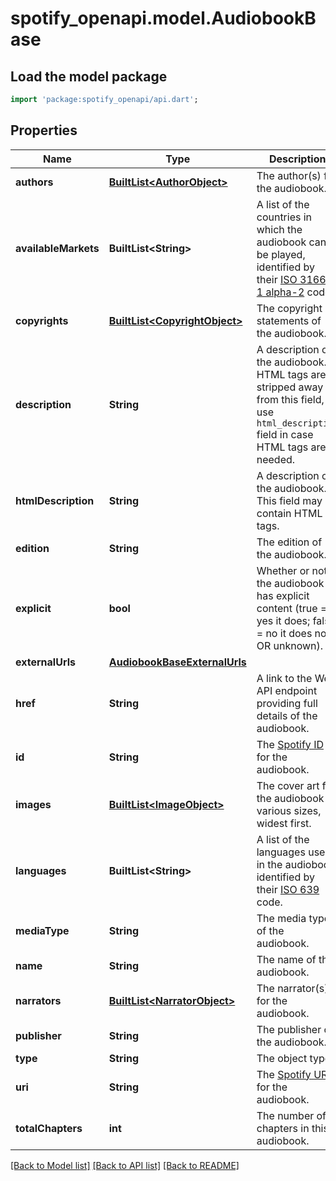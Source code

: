 # spotify_openapi.model.AudiobookBase

## Load the model package
```dart
import 'package:spotify_openapi/api.dart';
```

## Properties
Name | Type | Description | Notes
------------ | ------------- | ------------- | -------------
**authors** | [**BuiltList&lt;AuthorObject&gt;**](AuthorObject.md) | The author(s) for the audiobook.  | 
**availableMarkets** | **BuiltList&lt;String&gt;** | A list of the countries in which the audiobook can be played, identified by their [ISO 3166-1 alpha-2](http://en.wikipedia.org/wiki/ISO_3166-1_alpha-2) code.  | 
**copyrights** | [**BuiltList&lt;CopyrightObject&gt;**](CopyrightObject.md) | The copyright statements of the audiobook.  | 
**description** | **String** | A description of the audiobook. HTML tags are stripped away from this field, use `html_description` field in case HTML tags are needed.  | 
**htmlDescription** | **String** | A description of the audiobook. This field may contain HTML tags.  | 
**edition** | **String** | The edition of the audiobook.  | [optional] 
**explicit** | **bool** | Whether or not the audiobook has explicit content (true = yes it does; false = no it does not OR unknown).  | 
**externalUrls** | [**AudiobookBaseExternalUrls**](AudiobookBaseExternalUrls.md) |  | 
**href** | **String** | A link to the Web API endpoint providing full details of the audiobook.  | 
**id** | **String** | The [Spotify ID](/documentation/web-api/concepts/spotify-uris-ids) for the audiobook.  | 
**images** | [**BuiltList&lt;ImageObject&gt;**](ImageObject.md) | The cover art for the audiobook in various sizes, widest first.  | 
**languages** | **BuiltList&lt;String&gt;** | A list of the languages used in the audiobook, identified by their [ISO 639](https://en.wikipedia.org/wiki/ISO_639) code.  | 
**mediaType** | **String** | The media type of the audiobook.  | 
**name** | **String** | The name of the audiobook.  | 
**narrators** | [**BuiltList&lt;NarratorObject&gt;**](NarratorObject.md) | The narrator(s) for the audiobook.  | 
**publisher** | **String** | The publisher of the audiobook.  | 
**type** | **String** | The object type.  | 
**uri** | **String** | The [Spotify URI](/documentation/web-api/concepts/spotify-uris-ids) for the audiobook.  | 
**totalChapters** | **int** | The number of chapters in this audiobook.  | 

[[Back to Model list]](../README.md#documentation-for-models) [[Back to API list]](../README.md#documentation-for-api-endpoints) [[Back to README]](../README.md)


